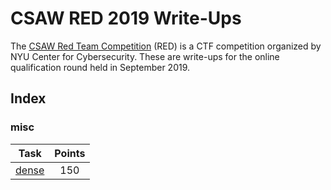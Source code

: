 # CSAW RED 2019 Write-Ups

The [CSAW Red Team Competition](https://csaw.engineering.nyu.edu/RED/faq) (RED) is a CTF competition organized by NYU Center for Cybersecurity. These are write-ups for the online qualification round held in September 2019.

## Index

### misc

| Task                                                                | Points           |
|---------------------------------------------------------------------|:----------------:|
| [dense](misc/dense)                                                 |        150       |
